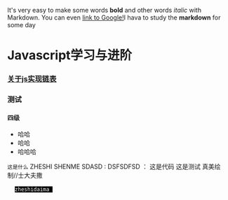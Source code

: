 It's very easy to make some words **bold** and other words *italic* with Markdown. You can even [link to Google!](http://baidu.com)I hava to study the **markdown** for some day
# Javascript学习与进阶
### [关于js实现链表](/shin.github.io//blog/linklist)
        
### 测试
#### 四级

* 哈哈
* 哈哈
* 哈哈哈

` 这是什么 `
      ZHESHI SHENME 
      SDASD 
:    DSFSDFSD
：    这是代码
        这是测试
        真美绘制//士大夫撒

<pre>
  <code style="background:#000;color:#fff">zheshidaima </code>
</pre>
